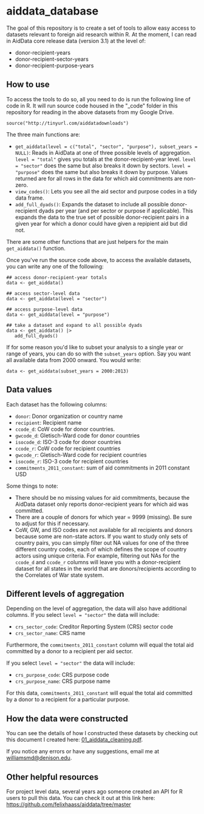 # aiddata_database

The goal of this repository is to create a set of tools to allow easy access to datasets relevant to foreign aid research within R. At the moment, I can read in AidData core release data (version 3.1) at the level of:

- donor-recipient-years
- donor-recipient-sector-years
- donor-recipient-purpose-years

## How to use

To access the tools to do so, all you need to do is run the following line of code in R. It will run source code housed in the "_code" folder in this repository for reading in the above datasets from my Google Drive. 

```
source("http://tinyurl.com/aiddatadownloads")
```

The three main functions are:

- `get_aiddata(level = c("total", "sector", "purpose"), subset_years = NULL)`: Reads in AidData at one of three possible levels of aggregation. `level = "total"` gives you totals at the donor-recipient-year level. `level = "sector"` does the same but also breaks it down by sectors. `level = "purpose"` does the same but also breaks it down by purpose. Values returned are for all rows in the data for which aid commitments are non-zero.
- `view_codes()`: Lets you see all the aid sector and purpose codes in a tidy data frame.
- `add_full_dyads()`: Expands the dataset to include all possible donor-recipient dyads per year (and per sector or purpose if applicable). This expands the data to the true set of possible donor-recipient pairs in a given year for which a donor could have given a repipient aid but did not.

There are some other functions that are just helpers for the main `get_aiddata()` function. 

Once you've run the source code above, to access the available datasets, you can write any one of the following:

```
## access donor-recipient-year totals
data <- get_aiddata()

## access sector-level data
data <- get_aiddata(level = "sector")

## access purpose-level data
data <- get_aiddata(level = "purpose")

## take a dataset and expand to all possible dyads
data <- get_aiddata() |>
   add_full_dyads()
```

If for some reason you'd like to subset your analysis to a single year or range of years, you can do so with the `subset_years` option. Say you want all available data from 2000 onward. You would write:

```
data <- get_aiddata(subset_years = 2000:2013)
```

## Data values

Each dataset has the following columns:

- `donor`: Donor organization or country name
- `recipient`: Recipient name
- `ccode_d`: CoW code for donor countries. 
- `gwcode_d`: Gletisch-Ward code for donor countries
- `isocode_d`: ISO-3 code for donor countries
- `ccode_r`: CoW code for recipient countries
- `gwcode_r`: Gletisch-Ward code for recipient countries
- `isocode_r`: ISO-3 code for recipient countries
- `commitments_2011_constant`: sum of aid commitments in 2011 constant USD

Some things to note: 

- There should be no missing values for aid commitments, because the AidData dataset only reports donor-recipient years for which aid was committed. 
- There are a couple of donors for which year = 9999 (missing). Be sure to adjust for this if necessary.
- CoW, GW, and ISO codes are not available for all recipients and donors because some are non-state actors. If you want to study only sets of country pairs, you can simply filter out NA values for one of the three different country codes, each of which defines the scope of country actors using unique criteria. For example, filtering out NAs for the `ccode_d` and `ccode_r` columns will leave you with a donor-recipient dataset for all states in the world that are donors/recipients according to the Correlates of War state system.

## Different levels of aggregation

Depending on the level of aggregation, the data will also have additional columns. If you select `level = "sector"` the data will include:

- `crs_sector_code`: Creditor Reporting System (CRS) sector code
- `crs_sector_name`: CRS name

Furthermore, the `commitments_2011_constant` column will equal the total aid committed by a donor to a recipient per aid sector.

If you select `level = "sector"` the data will include:

- `crs_purpose_code`: CRS purpose code
- `crs_purpose_name`: CRS purpose name

For this data, `commitments_2011_constant` will equal the total aid committed by a donor to a recipient for a particular purpose.

## How the data were constructed

You can see the details of how I constructed these datasets by checking out this document I created here: [01_aiddata_cleaning.pdf](https://github.com/milesdwilliams15/aiddata_database/blob/main/_code/01_aiddata_cleaning.pdf).

If you notice any errors or have any suggestions, email me at williamsmd@denison.edu.

## Other helpful resources

For project level data, several years ago someone created an API for R users to pull this data. You can check it out at this link here: https://github.com/felixhaass/aiddata/tree/master